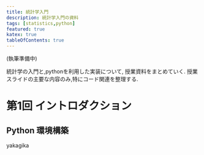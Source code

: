 ```yaml
---
title: 統計学入門
description: 統計学入門の資料
tags: [statistics,python]
featured: true
katex: true
tableOfContents: true
---
```


(執筆準備中)

統計学の入門と,pythonを利用した実装について,
授業資料をまとめていく.
授業スライドの主要な内容のみ,特にコード関連を整理する.


# 第1回 イントロダクション

## Python 環境構築



yakagika